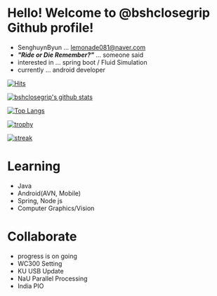 <!---
bshclosegrip/bshclosegrip is a ✨ special ✨ repository because its `README.md` (this file) appears on your GitHub profile.
You can click the Preview link to take a look at your changes.
--->

# Hello! Welcome to @bshclosegrip Github profile!
- SenghuynByun ... lemonade081@naver.com
- ***"Ride or Die Remember?"*** ... someone said
- interested in ... spring boot / Fluid Simulation
- currently ... android developer

[![Hits](https://hits.seeyoufarm.com/api/count/incr/badge.svg?url=https%3A%2F%2Fgithub.com%2Fbshclosegrip)](https://github.com/bshclosegrip)

[![bshclosegrip's github stats](https://github-readme-stats.vercel.app/api?username=bshclosegrip&show_icons=true&theme=dracula)](https://github.com/bshclosegrip)

[![Top Langs](https://github-readme-stats.vercel.app/api/top-langs/?username=bshclosegrip&layout=compact&langs_count=8&theme=dracula)](https://github.com/bshclosegrip)

[![trophy](https://github-profile-trophy.vercel.app/?username=bshclosegrip&theme=chalk&row=2&column=4)](https://github.com/ryo-ma/github-profile-trophy)

[![streak](https://github-readme-streak-stats.herokuapp.com/?user=bshclosegrip&theme=calm)](https://github.com/bshclosegrip)

# Learning
- Java
- Android(AVN, Mobile)
- Spring, Node js
- Computer Graphics/Vision


# Collaborate
- progress is on going
- WC300 Setting
- KU USB Update
- NaU Parallel Processing 
- India PIO
